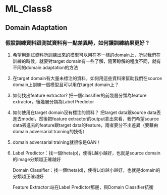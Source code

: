 # ML_Class8
## Domain Adaptation
### 假設訓練資料跟測試資料有一點差異時，如何讓訓練結果更好？
1. 希望用測試資料所訓練出來的模型可以用在不一樣的domain上，所以我們在訓練的時候，就要對target domain有一些了解，隨著瞭解的程度不同，就有不同的domain adaptation的方法
2. 在target domain有大量未標注的資料，如何用這些資料來幫助我們在source domain上訓練一個模型且可以用在target domain上？
3. 如何找出feature extractor?
   把一個classifier的前幾層分類為feature extractor，後幾層分類為Label Predictor
4. 如何使用在target domain沒有標注的資料？
   把target data跟source data丟進去model，然後把feature extractor的output拿出來看，我們希望source data丟進去的feature跟target data的feature，兩者要分不出差異（要藉由
   domain adversarial training的技術）
5. domain adversarial training就很像是GAN！
6. Label Predictor：找一個theta(p)，使得L越小越好，也就是source domain的image分類越正確越好

   Domain Classifier：找一個theta(d)，使得L(d)越小越好，也就是domain的分類越正確越好

   Feature Extractor:站在Label Predictor那邊，與Domain Classifier抗衡

   
